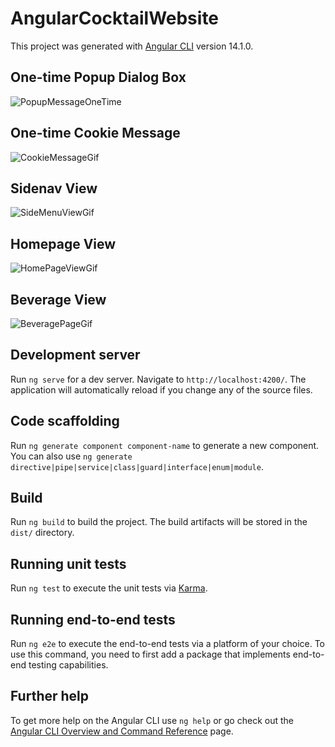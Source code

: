 # AngularCocktailWebsite

This project was generated with [Angular CLI](https://github.com/angular/angular-cli) version 14.1.0.

## One-time Popup Dialog Box
![PopupMessageOneTime](https://user-images.githubusercontent.com/59939048/207766251-72671176-a31a-4e10-b3d7-d491837d72bd.gif)

## One-time Cookie Message
![CookieMessageGif](https://user-images.githubusercontent.com/59939048/208014661-e20b14d9-3776-4d94-876f-223ddc0bc309.gif)

## Sidenav View
![SideMenuViewGif](https://user-images.githubusercontent.com/59939048/208014803-aa7ac12b-973a-49d9-bb52-13824f6787bb.gif)

## Homepage View
![HomePageViewGif](https://user-images.githubusercontent.com/59939048/208016202-d8dd1b96-87cf-4825-844d-a42be1dcc6f7.gif)

## Beverage View
![BeveragePageGif](https://user-images.githubusercontent.com/59939048/208017701-29fc32ee-1c6c-4420-bb86-82bda2b9a4db.gif)


## Development server

Run `ng serve` for a dev server. Navigate to `http://localhost:4200/`. The application will automatically reload if you change any of the source files.

## Code scaffolding

Run `ng generate component component-name` to generate a new component. You can also use `ng generate directive|pipe|service|class|guard|interface|enum|module`.

## Build

Run `ng build` to build the project. The build artifacts will be stored in the `dist/` directory.

## Running unit tests

Run `ng test` to execute the unit tests via [Karma](https://karma-runner.github.io).

## Running end-to-end tests

Run `ng e2e` to execute the end-to-end tests via a platform of your choice. To use this command, you need to first add a package that implements end-to-end testing capabilities.

## Further help

To get more help on the Angular CLI use `ng help` or go check out the [Angular CLI Overview and Command Reference](https://angular.io/cli) page.
